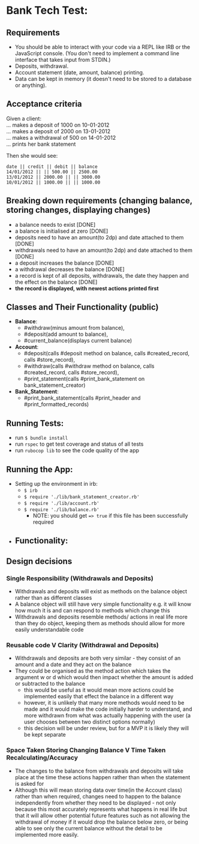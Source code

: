 
# Bank Tech Test:

## Requirements
- You should be able to interact with your code via a REPL like IRB or the JavaScript console. (You don't need to implement a command line interface that takes input from STDIN.)
- Deposits, withdrawal.
- Account statement (date, amount, balance) printing.
- Data can be kept in memory (it doesn't need to be stored to a database or anything).

## Acceptance criteria
Given a client:  
... makes a deposit of 1000 on 10-01-2012  
... makes a deposit of 2000 on 13-01-2012  
... makes a withdrawal of 500 on 14-01-2012  
... prints her bank statement  

Then she would see:
```
date || credit || debit || balance
14/01/2012 || || 500.00 || 2500.00
13/01/2012 || 2000.00 || || 3000.00
10/01/2012 || 1000.00 || || 1000.00
```
## Breaking down requirements (changing balance, storing changes, displaying changes)
- a balance needs to exist [DONE]
- a balance is initialised at zero [DONE]
- deposits need to have an amount(to 2dp) and date attached to them [DONE]
- withdrawals need to have an amount(to 2dp) and date attached to them [DONE]
- a deposit increases the balance [DONE]
- a withdrawal decreases the balance [DONE]
- a record is kept of all deposits, withdrawals, the date they happen and the effect on the balance [DONE]
- **the record is displayed, with newest actions printed first**

## Classes and Their Functionality (public)
- **Balance**:
  - #withdraw(minus amount from balance),
  - #deposit(add amount to balance),
  - #current_balance(displays current balance)
- **Account**:
  - #deposit(calls #deposit method on balance, calls #created_record, calls #store_record),
  - #withdraw(calls #withdraw method on balance, calls #created_record, calls #store_record),
  - #print_statement(calls #print_bank_statement on bank_statement_creator)
- **Bank_Statement**:
  - #print_bank_statement(calls #print_header and #print_formatted_records)

## Running Tests:
- run `$ bundle install`
- run `rspec` to get test coverage and status of all tests
- run `rubocop lib` to see the code quality of the app

## Running the App:
- Setting up the environment in irb:
  - `$ irb`
  - `$ require './lib/bank_statement_creator.rb' `
  - `$ require './lib/account.rb'`
  - `$ require './lib/balance.rb'`
    - NOTE: you should get `=> true` if this file has been successfully required
- Functionality:
  -
## Design decisions

### Single Responsibility (Withdrawals and Deposits)
- Withdrawals and deposits will exist as methods on the balance object rather than as different classes
- A balance object will still have very simple functionality e.g. it will know how much it is and can respond to methods which change this
- Withdrawals and deposits resemble methods/ actions in real life more than they do object, keeping them as methods should allow for more easily understandable code

### Reusable code V Clarity (Withdrawal and Deposits)
- Withdrawals and deposits are both very similar - they consist of an amount and a date and they act on the balance
- They could be organised as the method action which takes the argument w or d which would then impact whether the amount is added or subtracted to the balance
  - this would be useful as it would mean more actions could be implemented easily that effect the balance in a different way
  - however, it is unlikely that many more methods would need to be made and it would make the code initially harder to understand, and more withdrawn from what was actually happening with the user (a user chooses between two distinct options normally)
  - this decision will be under review, but for a MVP it is likely they will be kept separate

### Space Taken Storing Changing Balance V Time Taken Recalculating/Accuracy
- The changes to the balance from withdrawals and deposits will take place at the time these actions happen rather than when the statement is asked for
- Although this will mean storing data over time(in the Account class) rather than when required, changes need to happen to the balance independently from whether they need to be displayed - not only because this most accurately represents what happens in real life but that it will allow other potential future features such as not allowing the withdrawal of money if it would drop the balance below zero, or being able to see only the current balance without the detail to be implemented more easily.

